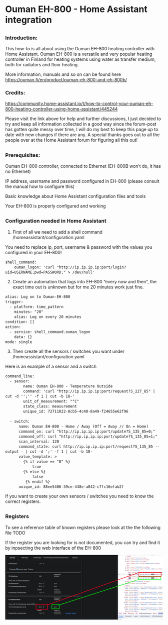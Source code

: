 # Ouman EH-800 - Home Assistant integration

##
### Introduction:

This how-to is all about using the Ouman EH-800 heating controller with Home Assistant. Ouman EH-800 is a versatile and very popular heating controller in Finland for heating systems using water as transfer medium, both for radiators and floor heating.

More information, manuals and so on can be found here https://ouman.fi/en/product/ouman-eh-800-and-eh-800b/


### Credits:

https://community.home-assistant.io/t/how-to-control-your-ouman-eh-800-heating-controller-using-home-assistant/445244

Please visit the link above for help and further discussions, I just decided to try and keep all information collected in a good way since the forum-post has gotten quite messy over time, I will do my best to keep this page up to date with new changes if there are any.
A special thanks goes out to all the people over at the Home Assistant forum for figuring all this out!

##
### Prerequisites:

Ouman EH-800 controller, connected to Ethernet (EH-800B won’t do, it has no Ethernet)

IP address, username and password configured in EH-800 (please consult the manual how to configure this)

Basic knowledge about Home Assistant configuration files and tools

Your EH-800 is properly configured and working

##



##
### Configuration needed in Home Assistant

1. First of all we need to add a shell command /homeassistant/configuration.yaml

You need to replace ip, port, username & password with the values you configured in your EH-800!

```
shell_command:
    ouman_logon: 'curl "http://ip.ip.ip.ip:port/login?uid=USERNAME;pwd=PASSWORD;" > /dev/null'
```

2. Create an automation that logs into EH-800 “every now and then”, the exact time out is unknown but for me 20 minutes work just fine.

```
alias: Log on to Ouman-EH-800
trigger:
  - platform: time_pattern
    minutes: "20"
    alias: Log on every 20 minutes
condition: []
action:
  - service: shell_command.ouman_logon
    data: {}
mode: single
```

3. Then create all the sensors / switches you want under /homeassistant/configuration.yaml

Here is an example of a sensor and a switch

```
command_line:
  - sensor:
        name: Ouman EH-800 - Temperature Outside
        command: 'curl "http://ip.ip.ip.ip:port/request?S_227_85" | cut -d '';'' -f 1 | cut -b 18-'
        unit_of_measurement: "°C"
        state_class: measurement
        unique_id: 72711022-8cb5-4c40-8a49-f24655e62f96

  - switch:
      name: Ouman EH-800 - Home / Away (Off = Away // On = Home)
      command_on: curl "http://ip.ip.ip.ip:port/update?S_135_85=0;"
      command_off: curl "http://ip.ip.ip.ip:port/update?S_135_85=1;"
      scan_interval: 120
      command_state: curl http://ip.ip.ip.ip:port/request?S_135_85 --output - | cut -d ';' -f 1 | cut -b 18-
      value_template: >
        {% if value == "0" %}
            true
        {% else %}
            false
         {% endif %}
      unique_id: 88ee5406-39ce-448e-a842-c7fc16efab2f
```

If you want to create your own sensors / switches you need to know the correct registers.


##
### Registers

To see a reference table of known registers please look at the the following file TODO

If the register you are looking for is not documented, you can try and find it by inpsecting the web interface of the EH-800

![Ouman EH-800 finding registers](ouman_eh_800_finding_registers.jpeg "Finding registers")
